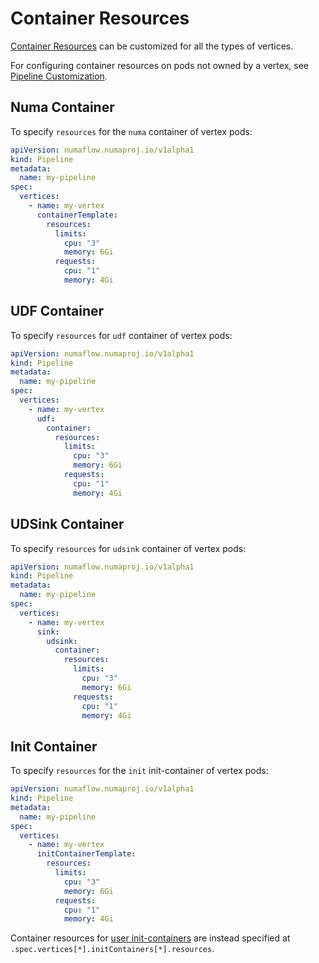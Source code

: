 # Container Resources

[Container Resources](https://kubernetes.io/docs/concepts/configuration/manage-resources-containers/) can be customized for all the types of vertices.

For configuring container resources on pods not owned by a vertex, see [Pipeline Customization](./pipeline-customization.md).

## Numa Container

To specify `resources` for the `numa` container of vertex pods:

```yaml
apiVersion: numaflow.numaproj.io/v1alpha1
kind: Pipeline
metadata:
  name: my-pipeline
spec:
  vertices:
    - name: my-vertex
      containerTemplate:
        resources:
          limits:
            cpu: "3"
            memory: 6Gi
          requests:
            cpu: "1"
            memory: 4Gi
```

## UDF Container

To specify `resources` for `udf` container of vertex pods:

```yaml
apiVersion: numaflow.numaproj.io/v1alpha1
kind: Pipeline
metadata:
  name: my-pipeline
spec:
  vertices:
    - name: my-vertex
      udf:
        container:
          resources:
            limits:
              cpu: "3"
              memory: 6Gi
            requests:
              cpu: "1"
              memory: 4Gi
```

## UDSink Container

To specify `resources` for `udsink` container of vertex pods:

```yaml
apiVersion: numaflow.numaproj.io/v1alpha1
kind: Pipeline
metadata:
  name: my-pipeline
spec:
  vertices:
    - name: my-vertex
      sink:
        udsink:
          container:
            resources:
              limits:
                cpu: "3"
                memory: 6Gi
              requests:
                cpu: "1"
                memory: 4Gi
```

## Init Container

To specify `resources` for the `init` init-container of vertex pods:

```yaml
apiVersion: numaflow.numaproj.io/v1alpha1
kind: Pipeline
metadata:
  name: my-pipeline
spec:
  vertices:
    - name: my-vertex
      initContainerTemplate:
        resources:
          limits:
            cpu: "3"
            memory: 6Gi
          requests:
            cpu: "1"
            memory: 4Gi
```

Container resources for [user init-containers](./init-containers.md) are instead specified at `.spec.vertices[*].initContainers[*].resources`.